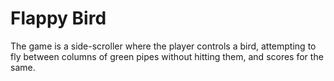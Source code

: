 <h1> Flappy Bird </h2>
The game is a side-scroller where the player controls a bird, attempting to fly between columns of green pipes without hitting them, and scores for the same.

